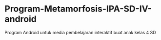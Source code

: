 # Program-Metamorfosis-IPA-SD-IV-android
Program Android untuk media pembelajaran interaktif buat anak kelas 4 SD
